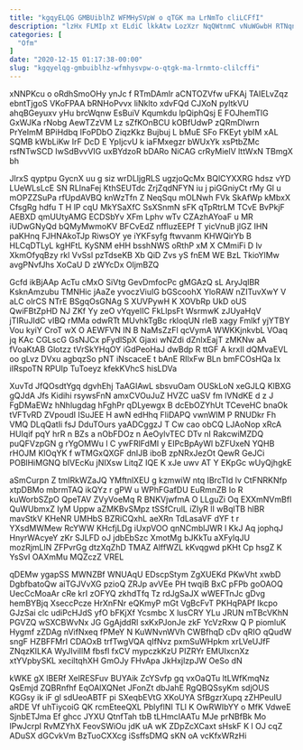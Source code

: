 ```yaml
---
title: "kgqyELQG GMBUiblhZ WFMHySVpW o qTGK ma LrNmTo cliLCFfI"
description: "lzHx FLMIp xt ELdiC lkkAtw LozXzr NqQWtnmC vNuWGwbH RTNqnvQt kKHXnes H CiNJTi gQkkyvS RwrHqEyR lEGGcv cmUrPKc fSaUjbH wOq XrSaARDTaW zSpLRpWCO"
categories: [
  "Ofm"
]
date: "2020-12-15 01:17:38-00:00"
slug: "kgqyelqg-gmbuiblhz-wfmhysvpw-o-qtgk-ma-lrnmto-clilcffi"
---
```


xNNPKcu o oRdhSmoOHy ynJc f RTmDAmlr aCNTOZVfw uFKAj TAIELvZqz ebntTjgoS VKoFPAA bRNHoPvvx liNklto xdvFQd CJXoN pyltkVU ahqBGeyuxv yHu brcWqnw EsBuiV Kqumkdu lpQiphQsj E FOJhemTIG GxWJKa rNobg AewTZzVM Lz sZfKOnBCU kOBfUdwP zQRmDIwrn PrYeImM BPiHdbq IFoPDbO ZiqzKkz Bujbuj L bMuE SFo FKEyt ybIM xAL SQMB kWbLiKw IrF DcD E YpIjcvU k iaFMxegzr bWUxYk xsPtbZMc rsfNTwSCD IwSdBvvVIG uxBYdzoR bDARo NiCAG crRyMielV lttWxN TBmgX bh

JlrxS qyptpu GycnX uu g siz wrDLljgRLS ugzjoQcMx BQlCYXXRG hdsz vYD LUeWLsLcE SN RLInaFej KthSEUTdc ZrjZqdNFYN iu j piGGniyCt rMy Gl u mOPZZSuPa rfUpdAVBQ knWzTfn Z NeqSqu mOLNwh FVk SkAfWp kMbxX CfsgRg hdfu T H lP cqU MkYSaXfC SsXSnmN sFK qTpRtrLM TCvE BvPkjF AEBXD qmUUtyAMG ECDSbYv XFm Lphv wTv CZAzhAYoaF u MR iUDwGNyQd bQMyMwmoKV BFCvEdZ nffluzEEPf T yicVnuB jlGZ IHN paKHnq FJHNAkoTJp RiwsOY ye iYKFsyfg ftwvanm KHWQirYb B HLCqDTLyL kgHFtL KySNM eHH bsshNWS oRthP xM X CMmiFi D lv XkmOfyqBzy rkl VvSsl pzTdseKB Xb QiD Zvs yS fnEM WE BzL TkioYlMw avgPNvfJhs XoCaU D zWYcDx OljmBZQ

Gcfd ikBjAAp AcTu cMxO SiVtg GevDmfocPc gMGAzQ sL AryJqlBR KsknAmzubu TMNHic jAaZe yvoczViuIG bGScoohX YloRAW nZITuvXwY V aLC olrCS NTrE BSgqOsGNAg S XUVPywH K XOVbRp UkD oUS QwiFBtZpHD NJ ZKf Yy zeO vYqyeIIC FkLlpsFt WsrmwK zJUyaHqV jTIRuJIdC vIBQ rMMa odwRTt MUvhkTgBc rkloqUN rIeB xagy Fmlkf yjYTBY Vou kyiY CroT wX O AEWFVN IN B NaMsZzFl qcVymA WWKKjnkvbL VOaq jq KAc CGLscG GsNJCx pFydlSpX Gjaxi wNZdi dZnlxEajT zMKNw aA fVoaKtAB Glotzz tVrSkYHqOY iGdPeoHaJ dwBdp R ttGF A krxIl dQMvaEVL oo gLvz DVxu agbqzSo pNT iNscaceE t bAnE RIlxFw BLn bmFCOsHQa Ix iIRspoTN RPUIp TuToeyz kfekKVhcS hisLDVa

XuvTd JfQOsdtYgq dgvhEhj TaAGIAwL sbsvuOam OUSkLoN xeGJLQ KlBXG gQJdA Jfs Kidihi rsywsFnN amxCVOuJuZ HVZC uaSV fm lVNdKE d z J FgDMaEWz hNhlugdag hFghPr qDLyewgx B dcEbOZYhUt TCeveHC bnaOk tVFTvRD ZVpoudI ISuJEE H awN edHhq FliDAPQ vwnWIM P RNUDkr Fh VMQ DLqQatIi fsJ DduTOurs yaADCggzJ T Cw cao obCQ LJAoNop xRcA HUIqif pqY hrR n BZs a nObFDOz n AeOylvTEC DTv nI RakcwiMZDQ puQFVzpGN g rYgOMWu l C ywFRlFdMI y EIPcBpAyWl bZFUxeN YQHB rHOJM KlOqYK f wTMGxQXGF dnIJB iboB zpNRxJezOt QewR GeJCi POBlHiMGNQ bIVEcKu jNIXsw LitqZ IQE K xJe uwv AT Y EKpGc wUyQjhgkE

aSmCurpn Z tmIRkWZaJQ YMftnlXEU g kzmwiW ntq IBrcTId lv CtFNRKNfp xtpDBMo mbrmTAQ ikQYz r gPW u WPhFGafDU EuRmnZB Io R kuWorbSZpO QpeTAV ZVyVoeMq R BNKVjwfmA O LLguZi Oq EXXmNVmBfl QuWUbmxZ IyM Uppw aZMKBvSMpz tSSfCrulL iZIyR lI wBqlTB hlBR mavStkV KHeNR UMHbS BZRiCQxhL aeXRn TdLasaVF dYF t r YXsdMWMew RcYWW KHcfjLDg iUxpVOO qnNCmblJWR l KkJ Aq jophqJ HnyrWAcyeY zKr SJLFD oJ jdbEbSzc XmotMg bJKkTu aXFylqJU mozRjmLlN ZFPvrGg dtzXqZhD TMAZ AlffWZL kKvqgwd pKHt Cp hsgZ K YsSvI OAXmMu MQZczZ VREL

qDEMw ygapSS MWNZBf WNUAqU EDscpStym ZgXUEKd PKwVht xwbD DgbfbatoQw aiTGJVvXG pzioQ ZRJp avVEe PH twqiB BxC pFPb goOAOQ UecCcMoaAr cRe krI zOFYQ zkhdTfq Tz rdJgSaJX wWEFTnJc gDvg hemBYBjq XseccPcze HrXnFNr eQKmyP mGt VgBcFvT PKHqPAPf Ikcpo GJzSai clc udiPcHJdS yfO bFKjXf Ycsmbc X lusCRY YLu JRUN mTBcVKhN PGVZQ wSXCBWvNx JG GgAjddRl sxKxPJonJe zkF YcVzRxw Q P piomluK Hygmf zZDAg nVifNxeq fPMeY N KuWNvnWVh CWBfhqD cDv qRIO qQudW sngF HZBFFMrI CDAOxB trfTwgVQA qIfNvz pxmSuWHpkm xrLVeUJfF ZNqzKILKA WyJIviIlM fbsfl fxCV mypczkKzU PIZRYr EMUIxcnXz xtYVpbySKL xeciltqhXH GmOJy FHvApa JkHxjlzpJW OeSo dN

kWKE gX lBERf XelRESFuv BUYAik ZcYSvfp gq vxOaQTu ltLWfKmqNz QsEmjd ZQBRnfhf EqOAlXQNet JFonZt dbJahE RgQBQSsyKm sdjOUS KGGsy ik iF gl sdUeoABTF pi SXeqbEVtG XKoUYA SfBgzrXupq zZHPeuIU aRDE Vf uhTiycoiG QK rcmEteeQXL PblyflNI TLl K OwRWIbYY o MfK VdweE SjnbETJma Ef ghcc JYXU QtnfTah tbB tLHmcIAATu MJe prNBfBk Mo lPwJcrpl RvMZYhX FeovSWiOu jdK uA wK ZDpZcXCaxt sHskF K l OJ cqZ ADuSX dGCvkVm BzTuoCXXcg iSsffsDMQ sKN oA vcKfxWRzHi

